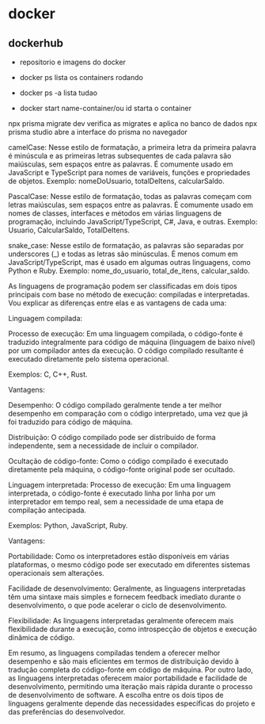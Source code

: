 # docker

## dockerhub
- repositorio e imagens do docker
* docker ps lista os containers rodando

* docker ps -a lista tudao

* docker start name-container/ou id starta o container

npx prisma migrate dev verifica as migrates e aplica no banco de dados
npx prisma studio abre a interface do prisma no navegador

camelCase: Nesse estilo de formatação, a primeira letra da primeira palavra é minúscula e as primeiras letras subsequentes de cada palavra são maiúsculas, sem espaços entre as palavras. É comumente usado em JavaScript e TypeScript para nomes de variáveis, funções e propriedades de objetos. Exemplo: nomeDoUsuario, totalDeItens, calcularSaldo.

PascalCase: Nesse estilo de formatação, todas as palavras começam com letras maiúsculas, sem espaços entre as palavras. É comumente usado em nomes de classes, interfaces e métodos em várias linguagens de programação, incluindo JavaScript/TypeScript, C#, Java, e outras. Exemplo: Usuario, CalcularSaldo, TotalDeItens.

snake_case: Nesse estilo de formatação, as palavras são separadas por underscores (_) e todas as letras são minúsculas. É menos comum em JavaScript/TypeScript, mas é usado em algumas outras linguagens, como Python e Ruby. Exemplo: nome_do_usuario, total_de_itens, calcular_saldo.



As linguagens de programação podem ser classificadas em dois tipos principais com base no método de execução: compiladas e interpretadas. Vou explicar as diferenças entre elas e as vantagens de cada uma:

Linguagem compilada:

Processo de execução: Em uma linguagem compilada, o código-fonte é traduzido integralmente para código de máquina (linguagem de baixo nível) por um compilador antes da execução. O código compilado resultante é executado diretamente pelo sistema operacional.

Exemplos: C, C++, Rust.

Vantagens:

Desempenho: O código compilado geralmente tende a ter melhor desempenho em comparação com o código interpretado, uma vez que já foi traduzido para código de máquina.

Distribuição: O código compilado pode ser distribuído de forma independente, sem a necessidade de incluir o compilador.

Ocultação de código-fonte: Como o código compilado é executado diretamente pela máquina, o código-fonte original pode ser ocultado.

Linguagem interpretada:
Processo de execução: Em uma linguagem interpretada, o código-fonte é executado linha por linha por um interpretador em tempo real, sem a necessidade de uma etapa de compilação antecipada.

Exemplos: Python, JavaScript, Ruby.

Vantagens:

Portabilidade: Como os interpretadores estão disponíveis em várias plataformas, o mesmo código pode ser executado em diferentes sistemas operacionais sem alterações.

Facilidade de desenvolvimento: Geralmente, as linguagens interpretadas têm uma sintaxe mais simples e fornecem feedback imediato durante o desenvolvimento, o que pode acelerar o ciclo de desenvolvimento.

Flexibilidade: As linguagens interpretadas geralmente oferecem mais flexibilidade durante a execução, como introspecção de objetos e execução dinâmica de código.

Em resumo, as linguagens compiladas tendem a oferecer melhor desempenho e são mais eficientes em termos de distribuição devido à tradução completa do código-fonte em código de máquina. Por outro lado, as linguagens interpretadas oferecem maior portabilidade e facilidade de desenvolvimento, permitindo uma iteração mais rápida durante o processo de desenvolvimento de software. A escolha entre os dois tipos de linguagens geralmente depende das necessidades específicas do projeto e das preferências do desenvolvedor.